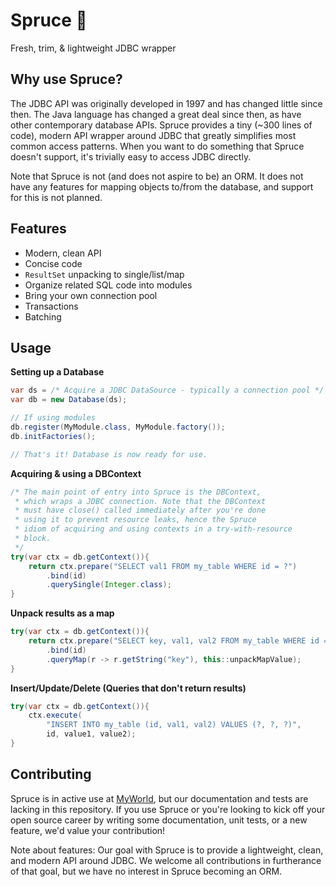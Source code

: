 # Spruce :evergreen_tree:
Fresh, trim, &amp; lightweight JDBC wrapper

## Why use Spruce?
The JDBC API was originally developed in 1997 and has changed
little since then. The Java language has changed a great deal
since then, as have other contemporary database APIs. Spruce
provides a tiny (~300 lines of code), modern API wrapper around
JDBC that greatly simplifies most common access patterns. When
you want to do something that Spruce doesn't support, it's
trivially easy to access JDBC directly.

Note that Spruce is not (and does not aspire to be) an ORM.
It does not have any features for mapping objects to/from
the database, and support for this is not planned.

## Features
- Modern, clean API
- Concise code
- `ResultSet` unpacking to single/list/map
- Organize related SQL code into modules
- Bring your own connection pool
- Transactions
- Batching

## Usage

**Setting up a Database**
```java
var ds = /* Acquire a JDBC DataSource - typically a connection pool */;
var db = new Database(ds);

// If using modules
db.register(MyModule.class, MyModule.factory());
db.initFactories();

// That's it! Database is now ready for use.
```

**Acquiring & using a DBContext**
```java
/* The main point of entry into Spruce is the DBContext,
 * which wraps a JDBC connection. Note that the DBContext
 * must have close() called immediately after you're done
 * using it to prevent resource leaks, hence the Spruce
 * idiom of acquiring and using contexts in a try-with-resource
 * block.
 */
try(var ctx = db.getContext()){
    return ctx.prepare("SELECT val1 FROM my_table WHERE id = ?")
        .bind(id)
        .querySingle(Integer.class);
}
```

**Unpack results as a map**
```java
try(var ctx = db.getContext()){
    return ctx.prepare("SELECT key, val1, val2 FROM my_table WHERE id = ?")
        .bind(id)
        .queryMap(r -> r.getString("key"), this::unpackMapValue);
}
```

**Insert/Update/Delete (Queries that don't return results)**
```java
try(var ctx = db.getContext()){
    ctx.execute(
        "INSERT INTO my_table (id, val1, val2) VALUES (?, ?, ?)",
        id, value1, value2);
}
```

## Contributing
Spruce is in active use at [MyWorld](https://myworldvw.com), but our
documentation and tests are lacking in this repository. If you use Spruce
or you're looking to kick off your open source career by writing some
documentation, unit tests, or a new feature, we'd value your contribution!

Note about features: Our goal with Spruce is to provide a lightweight, clean,
and modern API around JDBC. We welcome all contributions in furtherance of
that goal, but we have no interest in Spruce becoming an ORM.
